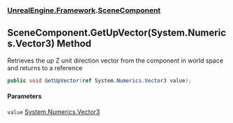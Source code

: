 ### [UnrealEngine.Framework](./UnrealEngine-Framework.md 'UnrealEngine.Framework').[SceneComponent](./SceneComponent.md 'UnrealEngine.Framework.SceneComponent')
## SceneComponent.GetUpVector(System.Numerics.Vector3) Method
Retrieves the up Z unit direction vector from the component in world space and returns to a reference  
```csharp
public void GetUpVector(ref System.Numerics.Vector3 value);
```
#### Parameters
<a name='UnrealEngine-Framework-SceneComponent-GetUpVector(System-Numerics-Vector3)-value'></a>
`value` [System.Numerics.Vector3](https://docs.microsoft.com/en-us/dotnet/api/System.Numerics.Vector3 'System.Numerics.Vector3')  
  
